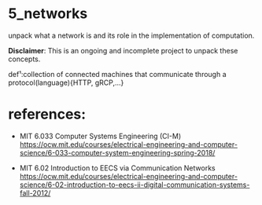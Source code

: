 # 5_networks
unpack what a network is and its role in the implementation of computation.

**Disclaimer**: This is an ongoing and incomplete project to unpack these concepts.

def¹:collection of connected machines that communicate through a protocol(language){HTTP, gRCP,...}
# references:
* MIT 6.033	Computer Systems Engineering (CI-M)
    https://ocw.mit.edu/courses/electrical-engineering-and-computer-science/6-033-computer-system-engineering-spring-2018/
    
* MIT 6.02 Introduction to EECS via Communication Networks
    https://ocw.mit.edu/courses/electrical-engineering-and-computer-science/6-02-introduction-to-eecs-ii-digital-communication-systems-fall-2012/
    
